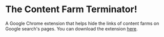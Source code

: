 # The Content Farm Terminator!

A Google Chrome extension that helps hide the links of content farms on Google search's pages.
You can download the extension [here](https://chrome.google.com/webstore/detail/the-content-farm-terminat/chhekpgdckchblnfdelceaigmlfbakgn).